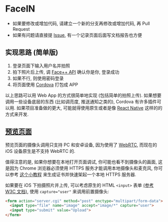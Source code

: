 # FaceIN

- 如果要修改或增加代码, 请建立一个新的分支再修改或增加代码, 再 Pull Request
- 如果有问题请直接提 [Issue](https://github.com/wsx-666/face-in/issues/new), 有一个记录页面后面写文档报告也方便

## 实现思路 (简单版)

1. 登录页面下输入用户名并拍照
2. 拍下照片后上传, 调 [Face++ API](https://console.faceplusplus.com.cn/documents/4887579) 确认你是你, 登录成功
3. 如果不行, 则使用密码登录
4. 将页面使用 [Cordova](https://cordova.apache.org/) 打包成 APP

以上思路可以用 Web App 的方式很简单地实现 (包括简单的拍照上传). 如果想要调用一些设备底层的东西 (比如调亮度, 推送通知之类的), Cordova 有许多插件可以用. 如果项目准备做的更大, 可能就得使用原生或者是像 [React Native](https://facebook.github.io/react-native/) 这样的的方式来开发.

## [预览页面](https://wsx-666.github.io/face-in/index.html)

预览页面的摄像头调用只支持 PC 和安卓设备, 因为使用了 [WebRTC](https://webrtc.org/), 而现在的 iOS 设备原生是不支持 WebRTC 的.

值得注意的是, 如果你想要在本地打开页面调试, 你可能也看不到摄像头的画面, 这是因为 Chrome 浏览器必须使用 HTTPS 服务才能调用本地摄像头和麦克风, 你可以参考 [这个小教程](https://yangbo.tech/2016/08/19/local-https-server-with-custom-domain-in-1-minute/) 来生成证书并快速架起一个本地 HTTPS 服务器.

如果要在 iOS 下拍摄照片并上传, 可以考虑原生的 HTML `<input>` 表单 [(参考 W3C 文档)](https://www.w3.org/TR/html-media-capture/), 使用 `capture="user"` 来调用前置摄像头:
```html
<form action="server.cgi" method="post" enctype="multipart/form-data">
  <input type="file" name="image" accept="image/*" capture="user">
  <input type="submit" value="Upload">
</form>
```
